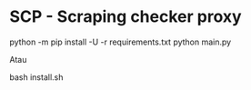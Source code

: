 # SCP - Scraping checker proxy

python -m pip install -U -r requirements.txt
python main.py

Atau

bash install.sh
